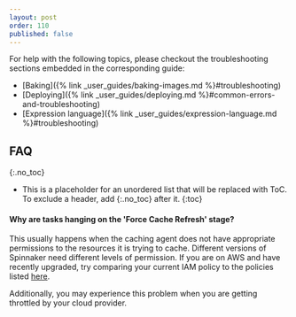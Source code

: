 ```yaml
---
layout: post
order: 110
published: false
---
```


For help with the following topics, please checkout the troubleshooting sections embedded in the corresponding guide:

- [Baking]({% link _user_guides/baking-images.md %}#troubleshooting)
- [Deploying]({% link _user_guides/deploying.md %}#common-errors-and-troubleshooting)
- [Expression language]({% link _user_guides/expression-language.md %}#troubleshooting)


## FAQ 
{:.no_toc}
* This is a placeholder for an unordered list that will be replaced with ToC. To exclude a header, add {:.no_toc} after it.
{:toc}


#### Why are tasks hanging on the 'Force Cache Refresh' stage?

This usually happens when the caching agent does not have appropriate permissions to the resources it is trying to cache. Different versions of Spinnaker need different levels of permission. If you are on AWS and have recently upgraded, try comparing your current IAM policy to the policies listed [here](https://github.com/Armory/spinnaker-aws-policy/tree/master/policies).

Additionally, you may experience this problem when you are getting throttled by your cloud provider.

